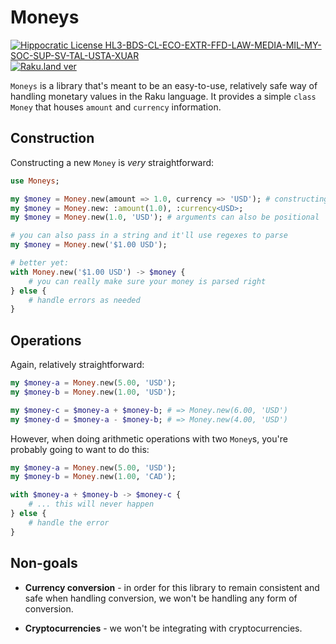 # Moneys

[![Hippocratic License HL3-BDS-CL-ECO-EXTR-FFD-LAW-MEDIA-MIL-MY-SOC-SUP-SV-TAL-USTA-XUAR](https://img.shields.io/static/v1?label=Hippocratic%20License&message=HL3-BDS-CL-ECO-EXTR-FFD-LAW-MEDIA-MIL-MY-SOC-SUP-SV-TAL-USTA-XUAR&labelColor=5e2751&color=bc8c3d)](https://firstdonoharm.dev/version/3/0/bds-cl-eco-extr-ffd-law-media-mil-my-soc-sup-sv-tal-usta-xuar.html)
[![Raku.land ver](https://raku.land/zef:arunvickram/Moneys/badges/version)](https://raku.land/zef:arunvickram/Moneys)

`Moneys` is a library that's meant to be an easy-to-use, relatively safe way of 
handling monetary values in the Raku language. It provides a simple `class Money` that
houses `amount` and `currency` information.

## Construction

Constructing a new `Money` is *very* straightforward:

```raku
use Moneys;

my $money = Money.new(amount => 1.0, currency => 'USD'); # constructing a money value
my $money = Money.new: :amount(1.0), :currency<USD>;
my $money = Money.new(1.0, 'USD'); # arguments can also be positional

# you can also pass in a string and it'll use regexes to parse
my $money = Money.new('$1.00 USD'); 

# better yet:
with Money.new('$1.00 USD') -> $money {
    # you can really make sure your money is parsed right
} else {
    # handle errors as needed
}
```

## Operations

Again, relatively straightforward:

```raku
my $money-a = Money.new(5.00, 'USD');
my $money-b = Money.new(1.00, 'USD');

my $money-c = $money-a + $money-b; # => Money.new(6.00, 'USD')
my $money-d = $money-a - $money-b; # => Money.new(4.00, 'USD')
```

However, when doing arithmetic operations with two `Money`s, you're probably going to want to
do this:

```raku
my $money-a = Money.new(5.00, 'USD');
my $money-b = Money.new(1.00, 'CAD');

with $money-a + $money-b -> $money-c {
    # ... this will never happen
} else {
    # handle the error
}
```
## Non-goals

* **Currency conversion** - in order for this library to remain consistent and safe when handling conversion,
we won't be handling any form of conversion.

* **Cryptocurrencies** - we won't be integrating with cryptocurrencies.
